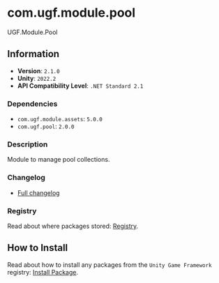 # com.ugf.module.pool

UGF.Module.Pool

## Information

- **Version**: `2.1.0`
- **Unity**: `2022.2`
- **API Compatibility Level**: `.NET Standard 2.1`

### Dependencies

- `com.ugf.module.assets`: `5.0.0`
- `com.ugf.pool`: `2.0.0`


### Description

Module to manage pool collections.

### Changelog

- [Full changelog](changelog.md)

### Registry

Read about where packages stored: [Registry](https://github.com/unity-game-framework/organization/blob/main/docs/registry.md).

## How to Install

Read about how to install any packages from the `Unity Game Framework` registry: [Install Package](https://github.com/unity-game-framework/organization/blob/main/docs/install-packages.md).
